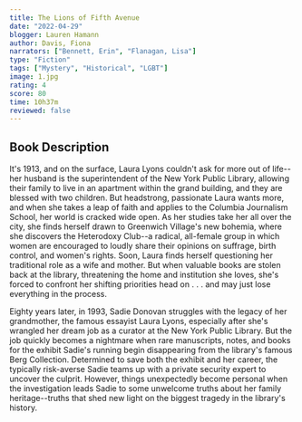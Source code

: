```yaml
---
title: The Lions of Fifth Avenue
date: "2022-04-29"
blogger: Lauren Hamann
author: Davis, Fiona
narrators: ["Bennett, Erin", "Flanagan, Lisa"]
type: "Fiction"
tags: ["Mystery", "Historical", "LGBT"]
image: 1.jpg
rating: 4
score: 80
time: 10h37m
reviewed: false
---
```


## Book Description

It's 1913, and on the surface, Laura Lyons couldn't ask for more out of life--her husband is the superintendent of the New York Public Library, allowing their family to live in an apartment within the grand building, and they are blessed with two children. But headstrong, passionate Laura wants more, and when she takes a leap of faith and applies to the Columbia Journalism School, her world is cracked wide open. As her studies take her all over the city, she finds herself drawn to Greenwich Village's new bohemia, where she discovers the Heterodoxy Club--a radical, all-female group in which women are encouraged to loudly share their opinions on suffrage, birth control, and women's rights. Soon, Laura finds herself questioning her traditional role as a wife and mother. But when valuable books are stolen back at the library, threatening the home and institution she loves, she's forced to confront her shifting priorities head on . . . and may just lose everything in the process.

Eighty years later, in 1993, Sadie Donovan struggles with the legacy of her grandmother, the famous essayist Laura Lyons, especially after she's wrangled her dream job as a curator at the New York Public Library. But the job quickly becomes a nightmare when rare manuscripts, notes, and books for the exhibit Sadie's running begin disappearing from the library's famous Berg Collection. Determined to save both the exhibit and her career, the typically risk-averse Sadie teams up with a private security expert to uncover the culprit. However, things unexpectedly become personal when the investigation leads Sadie to some unwelcome truths about her family heritage--truths that shed new light on the biggest tragedy in the library's history.
